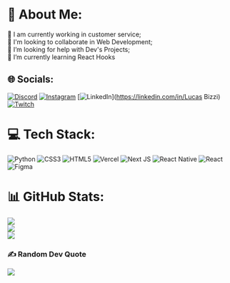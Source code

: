 # 💫 About Me:
🔭 I am currently working in customer service;<br>👯 I'm looking to collaborate in Web Development;<br>🤝 I’m looking for help with Dev's Projects;<br>🌱 I’m currently learning React Hooks


## 🌐 Socials:
[![Discord](https://img.shields.io/badge/Discord-%237289DA.svg?logo=discord&logoColor=white)](https://discord.gg/darthg6) [![Instagram](https://img.shields.io/badge/Instagram-%23E4405F.svg?logo=Instagram&logoColor=white)](https://instagram.com/lucas.bizzi) [![LinkedIn](https://img.shields.io/badge/LinkedIn-%230077B5.svg?logo=linkedin&logoColor=white)](https://linkedin.com/in/Lucas Bizzi) [![Twitch](https://img.shields.io/badge/Twitch-%239146FF.svg?logo=Twitch&logoColor=white)](https://twitch.tv/darthg6) 

# 💻 Tech Stack:
![Python](https://img.shields.io/badge/python-3670A0?style=for-the-badge&logo=python&logoColor=ffdd54) ![CSS3](https://img.shields.io/badge/css3-%231572B6.svg?style=for-the-badge&logo=css3&logoColor=white) ![HTML5](https://img.shields.io/badge/html5-%23E34F26.svg?style=for-the-badge&logo=html5&logoColor=white) ![Vercel](https://img.shields.io/badge/vercel-%23000000.svg?style=for-the-badge&logo=vercel&logoColor=white) ![Next JS](https://img.shields.io/badge/Next-black?style=for-the-badge&logo=next.js&logoColor=white) ![React Native](https://img.shields.io/badge/react_native-%2320232a.svg?style=for-the-badge&logo=react&logoColor=%2361DAFB) ![React](https://img.shields.io/badge/react-%2320232a.svg?style=for-the-badge&logo=react&logoColor=%2361DAFB) ![Figma](https://img.shields.io/badge/figma-%23F24E1E.svg?style=for-the-badge&logo=figma&logoColor=white)
# 📊 GitHub Stats:
![](https://github-readme-stats.vercel.app/api?username=lhbizzi&theme=dark&hide_border=false&include_all_commits=true&count_private=true)<br/>
![](https://github-readme-streak-stats.herokuapp.com/?user=lhbizzi&theme=dark&hide_border=false)<br/>
![](https://github-readme-stats.vercel.app/api/top-langs/?username=lhbizzi&theme=dark&hide_border=false&include_all_commits=true&count_private=true&layout=compact)

### ✍️ Random Dev Quote
![](https://quotes-github-readme.vercel.app/api?type=vetical&theme=dark)
